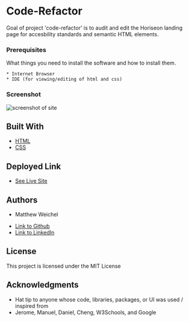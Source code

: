 # Code-Refactor

Goal of project 'code-refactor' is to audit and edit the Horiseon landing page for accesbility standards and semantic HTML elements.

### Prerequisites

What things you need to install the software and how to install them.

```
* Internet Browser
* IDE (for viewing/editing of html and css)
```

### Screenshot
![screenshot of site](livescreenshot.png)

## Built With

* [HTML](https://developer.mozilla.org/en-US/docs/Web/HTML)
* [CSS](https://developer.mozilla.org/en-US/docs/Web/CSS)

## Deployed Link

* [See Live Site](https://maweiche.github.io/code-refactor/)


## Authors

* Matthew Weichel

- [Link to Github](https://github.com/)
- [Link to LinkedIn](www.linkedin.com/in/mattweichel)

## License

This project is licensed under the MIT License 

## Acknowledgments

* Hat tip to anyone whose code, libraries, packages, or UI was used  / inspired from
* Jerome, Manuel, Daniel, Cheng, W3Schools, and Google

